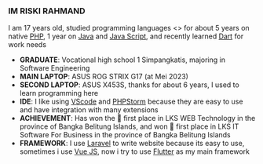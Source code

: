 ### IM RISKI RAHMAND

I am 17 years old, studied programming languages <> for about 5 years on native [PHP](https://www.php.net/), 1 year on [Java](https://www.java.com/en/) and [Java Script](https://www.javascript.com/), and recently learned [Dart](https://dart.dev/) for work needs

- **GRADUATE**: Vocational high school 1 Simpangkatis, majoring in Software Engineering
- **MAIN LAPTOP**: ASUS ROG STRIX G17 (at Mei 2023)
- **SECOND LAPTOP**: ASUS X453S, thanks for about 6 years, I used to learn programming here
- **IDE**: I like using [VScode](https://code.visualstudio.com/) and [PHPStorm](https://www.jetbrains.com/phpstorm/) because they are easy to use and have integration with many extensions
- **ACHIEVEMENT**: Has won the 🥇 first place in LKS WEB Technology in the province of Bangka Belitung Islands, and won 🥇 first place in LKS IT Software For Business in the province of Bangka Belitung Islands
- **FRAMEWORK**: I use [Laravel](https://laravel.com/) to write website because its easy to use, sometimes i use [Vue JS](https://vuejs.org/), now i try to use [Flutter](https://flutter.dev/) as my main framework
